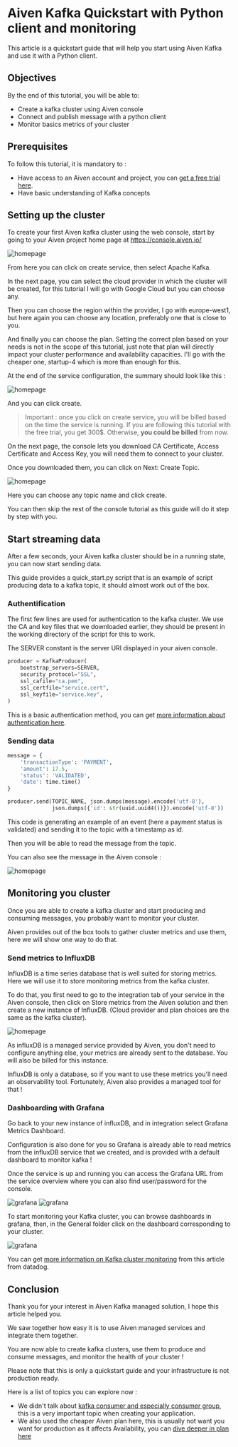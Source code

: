 # Aiven Kafka Quickstart with Python client and monitoring

This article is a quickstart guide that will help you start using Aiven Kafka and use it with a Python client.

## Objectives

By the end of this tutorial, you will be able to:
* Create a kafka cluster using Aiven console
* Connect and publish message with a python client
* Monitor basics metrics of your cluster

## Prerequisites
To follow this tutorial, it is mandatory to :
* Have access to an Aiven account and project, you can [get a free trial here](https://console.aiven.io/signup).
* Have basic understanding of Kafka concepts

## Setting up the cluster

To create your first Aiven kafka cluster using the web console, start by going to your Aiven project home page at https://console.aiven.io/

![homepage](img/homepage.png "Home Page")

From here you can click on create service, then select Apache Kafka.

In the next page, you can select the cloud provider in which the cluster will be created, for this tutorial I will go with Google Cloud but you can choose any.

Then you can choose the region within the provider, I go with europe-west1, but here again you can choose any location, preferably one that is close to you.

And finally you can choose the plan. 
Setting the correct plan based on your needs is not in the scope of this tutorial, just note that plan will directly impact your cluster performance and availability capacities. I'll go with the cheaper one, startup-4 which is more than enough for this.

At the end of the service configuration, the summary should look like this :

![homepage](img/summary.png "Summary")

And you can click create.

> Important : once you click on create service, you will be billed based on the time the service is running. If you are following this tutorial with the free trial, you get 300$. Otherwise, **you could be billed** from now.

On the next page, the console lets you download CA Certificate, Access Certificate and Access Key, you will need them to connect to your cluster.

Once you downloaded them, you can click on Next: Create Topic.

![homepage](img/topic.png "Topic")

Here you can choose any topic name and click create.

You can then skip the rest of the console tutorial as this guide will do it step by step with you.

## Start streaming data

After a few seconds, your Aiven kafka cluster should be in a running state, you can now start sending data.

This guide provides a quick_start.py script that is an example of script producing data to a kafka topic, it should almost work out of the box.

### Authentification

The first few lines are used for authentication to the kafka cluster. We use the CA and key files that we downloaded earlier, they should be present in the working directory of the script for this to work.

The SERVER constant is the server URI displayed in your aiven console.

``` python
producer = KafkaProducer(
    bootstrap_servers=SERVER,
    security_protocol="SSL",
    ssl_cafile="ca.pem",
    ssl_certfile="service.cert",
    ssl_keyfile="service.key",
)
```

This is a basic authentication method, you can get [more information about authentication here](https://docs.aiven.io/docs/products/kafka/concepts/auth-types).

### Sending data

```python
message = {
    'transactionType': 'PAYMENT',
    'amount': 17.5,
    'status': 'VALIDATED',
    'date': time.time()
}

producer.send(TOPIC_NAME, json.dumps(message).encode('utf-8'),
              json.dumps({'id': str(uuid.uuid4())}).encode('utf-8'))
```
This code is generating an example of an event (here a payment status is validated) and sending it to the topic with a timestamp as id.

Then you will be able to read the message from the topic.

You can also see the message in the Aiven console :

![homepage](img/message.png "Message")

## Monitoring you cluster

Once you are able to create a kafka cluster and start producing and consuming messages, you probably want to monitor your cluster.

Aiven provides out of the box tools to gather cluster metrics and use them, here we will show one way to do that.

### Send metrics to InfluxDB

InfluxDB is a time series database that is well suited for storing metrics. Here we will use it to store monitoring metrics from the kafka cluster.

To do that, you first need to  go to the integration tab of your service in the Aiven console, then click on Store metrics from the Aiven solution and then create a new instance of InfluxDB. (Cloud provider and plan choices are the same as the kafka cluster).

![homepage](img/influxdb.png "InfluxDB")

As influxDB is a managed service provided by Aiven, you don't need to configure anything else, your metrics are already sent to the database. You will also be billed for this instance.

InfluxDB is only a database, so if you want to use these metrics you'll need an observability tool. Fortunately, Aiven also provides a managed tool for that !

### Dashboarding with Grafana

Go back to your new instance of influxDB, and in integration select Grafana Metrics Dashboard.

Configuration is also done for you so Grafana is already able to read metrics from the influxDB service that we created, and is provided with a default dashboard to monitor kafka !

Once the service is up and running you can access the Grafana URL from the service overview where you can also find user/password for the console.

![grafana](img/grafanaurl.png "Grafana")
![grafana](img/grafanaui.png "Grafana")

To start monitoring your Kafka cluster, you can browse dashboards in grafana, then, in the General folder click on the dashboard corresponding to your cluster.

![grafana](img/grafanadash.png "Grafana")

You can get [more information on Kafka cluster monitoring](https://www.datadoghq.com/blog/monitoring-kafka-performance-metrics/) from
this article from datadog.

## Conclusion

Thank you for your interest in Aiven Kafka managed solution, I hope this article helped you.

We saw together how easy it is to use Aiven managed services and integrate them together.

You are now able to create kafka clusters, use them to produce and consume messages, and monitor the health of your cluster !

Please note that this is only a quickstart guide and your infrastructure is not production ready.

Here is a list of topics you can explore now :

* We didn't talk about [kafka consumer and especially consumer group](https://docs.confluent.io/platform/current/clients/consumer.html), this is a very important topic when creating your application.
* We also used the cheaper Aiven plan here, this is usually not want you want for production as it affects Availability, you can [dive deeper in plan here](https://aiven.io/kafka-plan-finder?tab=plan-pricing)